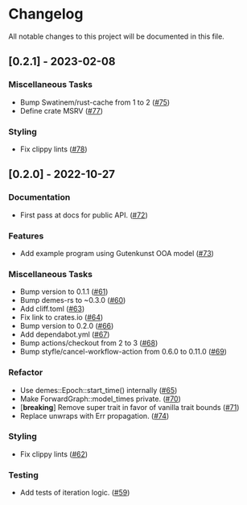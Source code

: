 # Changelog

All notable changes to this project will be documented in this file.

## [0.2.1] - 2023-02-08

### Miscellaneous Tasks

- Bump Swatinem/rust-cache from 1 to 2 ([#75](https://github.com/molpopgen/demes-forward-rs/pull/75))
- Define crate MSRV ([#77](https://github.com/molpopgen/demes-forward-rs/pull/77))

### Styling

- Fix clippy lints ([#78](https://github.com/molpopgen/demes-forward-rs/pull/78))

## [0.2.0] - 2022-10-27

### Documentation

- First pass at docs for public API. ([#72](https://github.com/molpopgen/demes-forward-rs/pull/72))

### Features

- Add example program using Gutenkunst OOA model ([#73](https://github.com/molpopgen/demes-forward-rs/pull/73))

### Miscellaneous Tasks

- Bump version to 0.1.1 ([#61](https://github.com/molpopgen/demes-forward-rs/pull/61))
- Bump demes-rs to ~0.3.0 ([#60](https://github.com/molpopgen/demes-forward-rs/pull/60))
- Add cliff.toml ([#63](https://github.com/molpopgen/demes-forward-rs/pull/63))
- Fix link to crates.io ([#64](https://github.com/molpopgen/demes-forward-rs/pull/64))
- Bump version to 0.2.0 ([#66](https://github.com/molpopgen/demes-forward-rs/pull/66))
- Add dependabot.yml ([#67](https://github.com/molpopgen/demes-forward-rs/pull/67))
- Bump actions/checkout from 2 to 3 ([#68](https://github.com/molpopgen/demes-forward-rs/pull/68))
- Bump styfle/cancel-workflow-action from 0.6.0 to 0.11.0 ([#69](https://github.com/molpopgen/demes-forward-rs/pull/69))

### Refactor

- Use demes::Epoch::start_time() internally ([#65](https://github.com/molpopgen/demes-forward-rs/pull/65))
- Make ForwardGraph::model_times private. ([#70](https://github.com/molpopgen/demes-forward-rs/pull/70))
- [**breaking**] Remove super trait in favor of vanilla trait bounds ([#71](https://github.com/molpopgen/demes-forward-rs/pull/71))
- Replace unwraps with Err propagation. ([#74](https://github.com/molpopgen/demes-forward-rs/pull/74))

### Styling

- Fix clippy lints ([#62](https://github.com/molpopgen/demes-forward-rs/pull/62))

### Testing

- Add tests of iteration logic. ([#59](https://github.com/molpopgen/demes-forward-rs/pull/59))

<!-- generated by git-cliff -->
